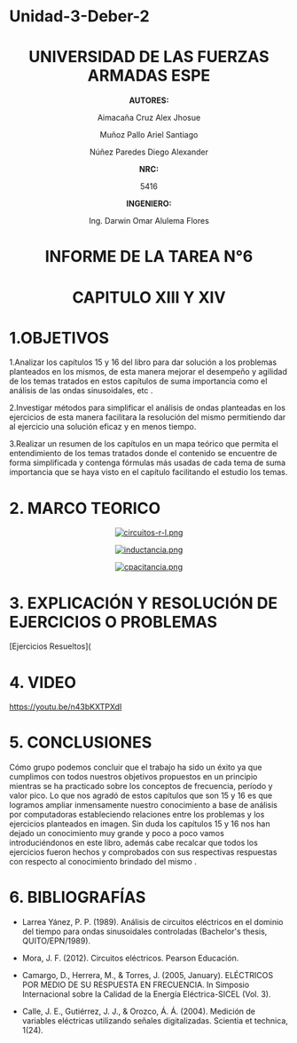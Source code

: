 # Unidad-3-Deber-2

<div align="center">

# UNIVERSIDAD DE LAS FUERZAS ARMADAS ESPE

**AUTORES:**

Aimacaña Cruz Alex Jhosue

Muñoz Pallo Ariel Santiago

Núñez Paredes Diego Alexander

**NRC:**
  
5416

**INGENIERO:**

Ing. Darwin Omar Alulema Flores

# INFORME DE LA TAREA N°6

# CAPITULO XIII Y XIV
  
</div>

# 1.OBJETIVOS

1.Analizar los capítulos 15 y 16 del libro para dar solución a los problemas planteados en los mismos, de esta manera mejorar el desempeño y agilidad de los temas tratados en estos capítulos de suma importancia como el análisis de las ondas sinusoidales, etc .

2.Investigar métodos para simplificar el análisis de ondas planteadas en los ejercicios de esta manera facilitara la resolución del mismo permitiendo dar al ejercicio una solución eficaz y en menos tiempo.

3.Realizar un resumen de los capítulos en un mapa teórico que permita el entendimiento de los temas tratados donde el contenido se encuentre de forma simplificada y contenga fórmulas más usadas de cada tema de suma importancia que se haya visto en el capítulo facilitando el estudio los temas.


# 2. MARCO TEORICO

<div align="center">

  [![circuitos-r-l.png](https://i.postimg.cc/0jKVgCPH/circuitos-r-l.png)](https://postimg.cc/kR9QKKVx)
  
  [![inductancia.png](https://i.postimg.cc/VNGymDPY/inductancia.png)](https://postimg.cc/Lq1QVks7)
  
  [![cpacitancia.png](https://i.postimg.cc/jqGbDgw2/cpacitancia.png)](https://postimg.cc/MXb44YYJ)
 
  </div>
  
  
 # **3. EXPLICACIÓN Y RESOLUCIÓN DE EJERCICIOS O PROBLEMAS**
  
 [Ejercicios Resueltos](
  
# 4. VIDEO

https://youtu.be/n43bKXTPXdI

# 5. CONCLUSIONES

Cómo grupo podemos concluir que el trabajo ha sido un éxito ya que cumplimos con todos nuestros objetivos propuestos en un principio mientras se ha practicado sobre los conceptos de frecuencia, período y valor pico. Lo que nos agradó de estos capítulos que son  15 y 16  es que logramos ampliar inmensamente  nuestro conocimiento a base de análisis por computadoras estableciendo relaciones entre los problemas y los ejercicios planteados en imagen.
Sin duda los capítulos 15 y 16 nos han dejado un conocimiento muy grande y poco a poco vamos introduciéndonos en este libro, además  cabe recalcar que todos los ejercicios fueron hechos y comprobados con sus respectivas respuestas con respecto al conocimiento brindado del mismo .

# 6. BIBLIOGRAFÍAS

* Larrea Yánez, P. P. (1989). Análisis de circuitos eléctricos en el dominio del tiempo para ondas sinusoidales controladas (Bachelor's thesis, QUITO/EPN/1989).

* Mora, J. F. (2012). Circuitos eléctricos. Pearson Educación.

* Camargo, D., Herrera, M., & Torres, J. (2005, January). ELÉCTRICOS POR MEDIO DE SU RESPUESTA EN FRECUENCIA. In Simposio Internacional sobre la Calidad de la Energía Eléctrica-SICEL (Vol. 3).

* Calle, J. E., Gutiérrez, J. J., & Orozco, Á. Á. (2004). Medición de variables eléctricas utilizando señales digitalizadas. Scientia et technica, 1(24).
